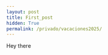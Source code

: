 ```yaml
---
layout: post
title: First_post
hidden: True
permalink: /privado/vacaciones2025/
---
```



Hey there
